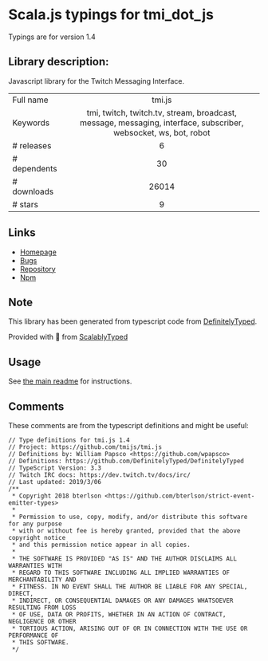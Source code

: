 
# Scala.js typings for tmi_dot_js

Typings are for version 1.4

## Library description:
Javascript library for the Twitch Messaging Interface.

|                    |                 |
| ------------------ | :-------------: |
| Full name          | tmi.js |
| Keywords           | tmi, twitch, twitch.tv, stream, broadcast, message, messaging, interface, subscriber, websocket, ws, bot, robot |
| # releases         | 6 |
| # dependents       | 30 |
| # downloads        | 26014 |
| # stars            | 9 |

## Links
- [Homepage](https://github.com/tmijs/tmi.js#readme)
- [Bugs](https://github.com/tmijs/tmi.js/issues)
- [Repository](https://github.com/tmijs/tmi.js)
- [Npm](https://www.npmjs.com/package/tmi.js)
    


## Note
This library has been generated from typescript code from [DefinitelyTyped](https://definitelytyped.org).

Provided with :purple_heart: from [ScalablyTyped](https://github.com/oyvindberg/ScalablyTyped)

## Usage
See [the main readme](../../readme.md) for instructions.

## Comments

These comments are from the typescript definitions and might be useful:
```
// Type definitions for tmi.js 1.4
// Project: https://github.com/tmijs/tmi.js
// Definitions by: William Papsco <https://github.com/wpapsco>
// Definitions: https://github.com/DefinitelyTyped/DefinitelyTyped
// TypeScript Version: 3.3
// Twitch IRC docs: https://dev.twitch.tv/docs/irc/
// Last updated: 2019/3/06
/**
 * Copyright 2018 bterlson <https://github.com/bterlson/strict-event-emitter-types>
 *
 * Permission to use, copy, modify, and/or distribute this software for any purpose
 * with or without fee is hereby granted, provided that the above copyright notice
 * and this permission notice appear in all copies.
 *
 * THE SOFTWARE IS PROVIDED "AS IS" AND THE AUTHOR DISCLAIMS ALL WARRANTIES WITH
 * REGARD TO THIS SOFTWARE INCLUDING ALL IMPLIED WARRANTIES OF MERCHANTABILITY AND
 * FITNESS. IN NO EVENT SHALL THE AUTHOR BE LIABLE FOR ANY SPECIAL, DIRECT,
 * INDIRECT, OR CONSEQUENTIAL DAMAGES OR ANY DAMAGES WHATSOEVER RESULTING FROM LOSS
 * OF USE, DATA OR PROFITS, WHETHER IN AN ACTION OF CONTRACT, NEGLIGENCE OR OTHER
 * TORTIOUS ACTION, ARISING OUT OF OR IN CONNECTION WITH THE USE OR PERFORMANCE OF
 * THIS SOFTWARE.
 */


```

